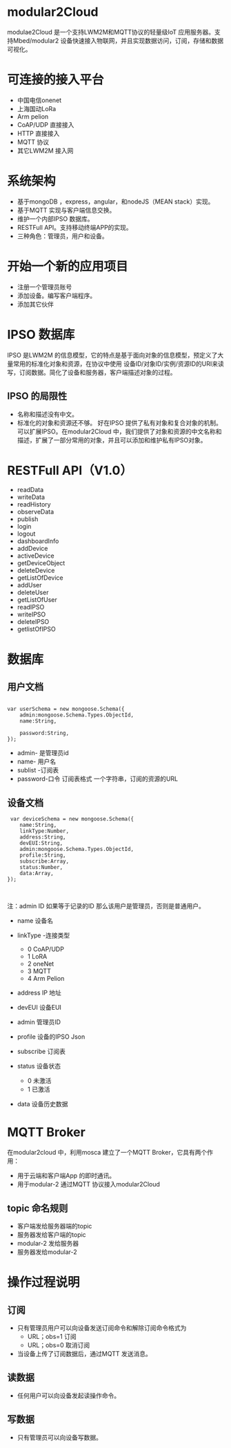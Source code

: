 # modular2Cloud
modulae2Cloud 是一个支持LWM2M和MQTT协议的轻量级IoT 应用服务器。支持Mbed/modular2 设备快速接入物联网，并且实现数据访问，订阅，存储和数据可视化。
# 可连接的接入平台
+ 中国电信onenet
+ 上海国动LoRa
+ Arm pelion
+ CoAP/UDP 直接接入
+ HTTP 直接接入
+ MQTT 协议
+ 其它LWM2M 接入网
# 系统架构
+ 基于mongoDB ，express，angular，和nodeJS（MEAN stack）实现。
+ 基于MQTT 实现与客户端信息交换。
+ 维护一个内部IPSO 数据库。
+ RESTFull API。支持移动终端APP的实现。
+ 三种角色：管理员，用户和设备。
# 开始一个新的应用项目
+ 注册一个管理员账号
+ 添加设备。编写客户端程序。
+ 添加其它伙伴
# IPSO 数据库
 IPSO 是LWM2M 的信息模型，它的特点是基于面向对象的信息模型，预定义了大量常用的标准化对象和资源，在协议中使用 设备ID/对象ID/实例/资源ID的URI来读写，订阅数据。简化了设备和服务器，客户端描述对象的过程。 
## IPSO 的局限性
+ 名称和描述没有中文。
+ 标准化的对象和资源还不够。
  好在IPSO 提供了私有对象和复合对象的机制。可以扩展IPSO。在modular2Cloud 中，我们提供了对象和资源的中文名称和描述，扩展了一部分常用的对象，并且可以添加和维护私有IPSO对象。
# RESTFull API（V1.0）
+ readData
+ writeData
+ readHistory
+ observeData
+ publish
+ login
+ logout
+ dashboardInfo
+ addDevice
+ activeDevice
+ getDeviceObject
+ deleteDevice
+ getListOfDevice
+ addUser
+ deleteUser
+ getListOfUser
+ readIPSO
+ writeIPSO
+ deleteIPSO
+ getlistOfIPSO 
# 数据库
## 用户文档
<pre><code>
var userSchema = new mongoose.Schema({
	admin:mongoose.Schema.Types.ObjectId,
	name:String,

	password:String,
});
</code></pre>
+ admin- 是管理员id
+ name- 用户名
+ sublist -订阅表
+ password-口令
订阅表格式
一个字符串，订阅的资源的URL 
## 设备文档
<pre><code> var deviceSchema = new mongoose.Schema({
	name:String,
	linkType:Number,
	address:String,
	devEUI:String,
	admin:mongoose.Schema.Types.ObjectId,
	profile:String,
	subscribe:Array,
	status:Number,
	data:Array,
});
 </code>
 </pre>
 注：admin ID 如果等于记录的ID 那么该用户是管理员，否则是普通用户。
 + name 设备名
 + linkType -连接类型
     + 0 CoAP/UDP
     + 1 LoRA
     + 2 oneNet
	 + 3 MQTT
     + 4 Arm Pelion
+ address IP 地址
+ devEUI 设备EUI
+ admin 管理员ID
+ profile 设备的IPSO Json
+ subscribe 订阅表
+ status 设备状态
	+ 0 未激活
	+ 1 已激活

+ data 设备历史数据
# MQTT Broker
  在modular2cloud 中，利用mosca 建立了一个MQTT Broker，它具有两个作用：
  + 用于云端和客户端App 的即时通讯。
  + 用于modular-2 通过MQTT 协议接入modular2Cloud
  ## topic 命名规则
  + 客户端发给服务器端的topic
  + 服务器发给客户端的topic
  + modular-2 发给服务器
  + 服务器发给modular-2 

# 操作过程说明
## 订阅
+ 只有管理员用户可以向设备发送订阅命令和解除订阅命令格式为
    + URL；obs=1 订阅
    + URL；obs=0 取消订阅
+ 当设备上传了订阅数据后，通过MQTT 发送消息。
## 读数据
+ 任何用户可以向设备发起读操作命令。
## 写数据
+ 只有管理员可以向设备写数据。



